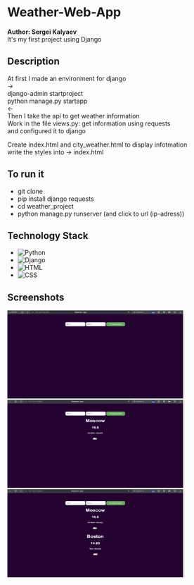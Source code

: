 # Weather-Web-App
**Author: Sergei Kalyaev**  
It's my first project using Django

## Description
At first I made an environment for django  
->  
django-admin startproject <name project>  
python manage.py startapp <name app>   
<-  
Then I take the api to get weather information  
Work in the file views.py: get information using requests  
and configured it to django  
  
Create index.html and city_weather.html to display infotmation  
write the styles into -> index.html  
  
## To run it  
- git clone <url repository>
- pip install django requests
- cd weather_project
- python manage.py runserver (and click to url (ip-adress))

## Technology Stack  
- ![Python](https://img.shields.io/badge/-Python-blue?style=flat-square&logo=python)
- ![Django](https://img.shields.io/badge/-Django-orange?style=flat-square&logo=django)
- ![HTML](https://img.shields.io/badge/-HTML-orange?style=flat-square&logo=html5)
- ![CSS](https://img.shields.io/badge/-CSS-blueviolet?style=flat-square&logo=css3)

## Screenshots  
<img src="screenshots/scr1.png" alt="Screenshot" width="400" height="200">  
<img src="screenshots/scr2.png" alt="Screenshot" width="400" height="200">   
<img src="screenshots/scr3.png" alt="Screenshot" width="400" height="200">  
